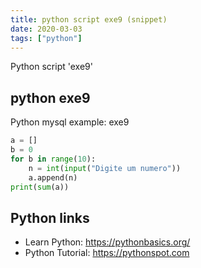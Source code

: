 ```yaml
---
title: python script exe9 (snippet)
date: 2020-03-03
tags: ["python"]
---
```

Python script 'exe9'


## python exe9

Python mysql example: exe9

```python
a = []
b = 0
for b in range(10):
    n = int(input("Digite um numero"))
    a.append(n)
print(sum(a))

```

## Python links

- Learn Python: https://pythonbasics.org/
- Python Tutorial: https://pythonspot.com

